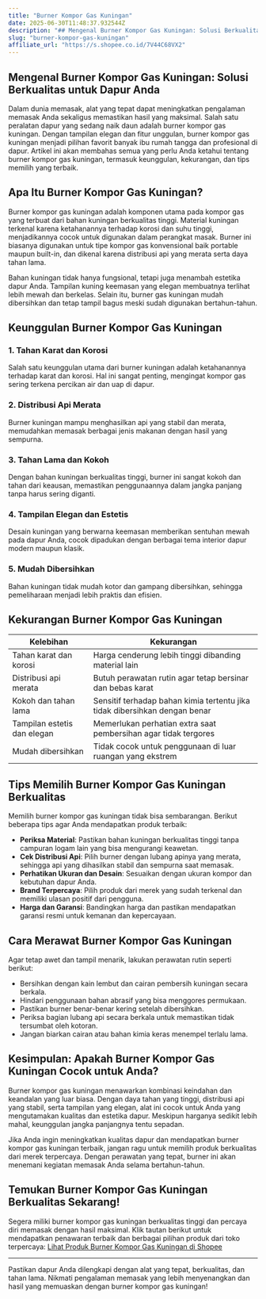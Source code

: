 ```yaml
---
title: "Burner Kompor Gas Kuningan"
date: 2025-06-30T11:48:37.932544Z
description: "## Mengenal Burner Kompor Gas Kuningan: Solusi Berkualitas untuk Dapur Anda..."
slug: "burner-kompor-gas-kuningan"
affiliate_url: "https://s.shopee.co.id/7V44C68VX2"
---
```

## Mengenal Burner Kompor Gas Kuningan: Solusi Berkualitas untuk Dapur Anda

Dalam dunia memasak, alat yang tepat dapat meningkatkan pengalaman memasak Anda sekaligus memastikan hasil yang maksimal. Salah satu peralatan dapur yang sedang naik daun adalah burner kompor gas kuningan. Dengan tampilan elegan dan fitur unggulan, burner kompor gas kuningan menjadi pilihan favorit banyak ibu rumah tangga dan profesional di dapur. Artikel ini akan membahas semua yang perlu Anda ketahui tentang burner kompor gas kuningan, termasuk keunggulan, kekurangan, dan tips memilih yang terbaik.

## Apa Itu Burner Kompor Gas Kuningan?

Burner kompor gas kuningan adalah komponen utama pada kompor gas yang terbuat dari bahan kuningan berkualitas tinggi. Material kuningan terkenal karena ketahanannya terhadap korosi dan suhu tinggi, menjadikannya cocok untuk digunakan dalam perangkat masak. Burner ini biasanya digunakan untuk tipe kompor gas konvensional baik portable maupun built-in, dan dikenal karena distribusi api yang merata serta daya tahan lama.

Bahan kuningan tidak hanya fungsional, tetapi juga menambah estetika dapur Anda. Tampilan kuning keemasan yang elegan membuatnya terlihat lebih mewah dan berkelas. Selain itu, burner gas kuningan mudah dibersihkan dan tetap tampil bagus meski sudah digunakan bertahun-tahun.

## Keunggulan Burner Kompor Gas Kuningan

### 1. Tahan Karat dan Korosi

Salah satu keunggulan utama dari burner kuningan adalah ketahanannya terhadap karat dan korosi. Hal ini sangat penting, mengingat kompor gas sering terkena percikan air dan uap di dapur.

### 2. Distribusi Api Merata

Burner kuningan mampu menghasilkan api yang stabil dan merata, memudahkan memasak berbagai jenis makanan dengan hasil yang sempurna.

### 3. Tahan Lama dan Kokoh

Dengan bahan kuningan berkualitas tinggi, burner ini sangat kokoh dan tahan dari keausan, memastikan penggunaannya dalam jangka panjang tanpa harus sering diganti.

### 4. Tampilan Elegan dan Estetis

Desain kuningan yang berwarna keemasan memberikan sentuhan mewah pada dapur Anda, cocok dipadukan dengan berbagai tema interior dapur modern maupun klasik.

### 5. Mudah Dibersihkan

Bahan kuningan tidak mudah kotor dan gampang dibersihkan, sehingga pemeliharaan menjadi lebih praktis dan efisien.

## Kekurangan Burner Kompor Gas Kuningan

| Kelebihan | Kekurangan |
| --- | --- |
| Tahan karat dan korosi | Harga cenderung lebih tinggi dibanding material lain |
| Distribusi api merata | Butuh perawatan rutin agar tetap bersinar dan bebas karat |
| Kokoh dan tahan lama | Sensitif terhadap bahan kimia tertentu jika tidak dibersihkan dengan benar |
| Tampilan estetis dan elegan | Memerlukan perhatian extra saat pembersihan agar tidak tergores |
| Mudah dibersihkan | Tidak cocok untuk penggunaan di luar ruangan yang ekstrem |

## Tips Memilih Burner Kompor Gas Kuningan Berkualitas

Memilih burner kompor gas kuningan tidak bisa sembarangan. Berikut beberapa tips agar Anda mendapatkan produk terbaik:

- **Periksa Material**: Pastikan bahan kuningan berkualitas tinggi tanpa campuran logam lain yang bisa mengurangi keawetan.
- **Cek Distribusi Api**: Pilih burner dengan lubang apinya yang merata, sehingga api yang dihasilkan stabil dan sempurna saat memasak.
- **Perhatikan Ukuran dan Desain**: Sesuaikan dengan ukuran kompor dan kebutuhan dapur Anda.
- **Brand Terpercaya**: Pilih produk dari merek yang sudah terkenal dan memiliki ulasan positif dari pengguna.
- **Harga dan Garansi**: Bandingkan harga dan pastikan mendapatkan garansi resmi untuk kemanan dan kepercayaan.

## Cara Merawat Burner Kompor Gas Kuningan

Agar tetap awet dan tampil menarik, lakukan perawatan rutin seperti berikut:

- Bersihkan dengan kain lembut dan cairan pembersih kuningan secara berkala.
- Hindari penggunaan bahan abrasif yang bisa menggores permukaan.
- Pastikan burner benar-benar kering setelah dibersihkan.
- Periksa bagian lubang api secara berkala untuk memastikan tidak tersumbat oleh kotoran.
- Jangan biarkan cairan atau bahan kimia keras menempel terlalu lama.

## Kesimpulan: Apakah Burner Kompor Gas Kuningan Cocok untuk Anda?

Burner kompor gas kuningan menawarkan kombinasi keindahan dan keandalan yang luar biasa. Dengan daya tahan yang tinggi, distribusi api yang stabil, serta tampilan yang elegan, alat ini cocok untuk Anda yang mengutamakan kualitas dan estetika dapur. Meskipun harganya sedikit lebih mahal, keunggulan jangka panjangnya tentu sepadan.

Jika Anda ingin meningkatkan kualitas dapur dan mendapatkan burner kompor gas kuningan terbaik, jangan ragu untuk memilih produk berkualitas dari merek terpercaya. Dengan perawatan yang tepat, burner ini akan menemani kegiatan memasak Anda selama bertahun-tahun.

## Temukan Burner Kompor Gas Kuningan Berkualitas Sekarang!

Segera miliki burner kompor gas kuningan berkualitas tinggi dan percaya diri memasak dengan hasil maksimal. Klik tautan berikut untuk mendapatkan penawaran terbaik dan berbagai pilihan produk dari toko terpercaya: [Lihat Produk Burner Kompor Gas Kuningan di Shopee](https://s.shopee.co.id/7V44C68VX2)

---

Pastikan dapur Anda dilengkapi dengan alat yang tepat, berkualitas, dan tahan lama. Nikmati pengalaman memasak yang lebih menyenangkan dan hasil yang memuaskan dengan burner kompor gas kuningan!